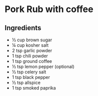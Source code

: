 # Pork Rub with coffee

## Ingredients

- ½ cup brown sugar
- ¼ cup kosher salt
- 2 tsp garlic powder
- 1 tsp chili powder
- 1 tsp ground coffee
- ½ tsp lemon pepper (optional)
- ½ tsp celery salt
- 1 tsp black pepper
- ½ tsp allspice
- 1 tsp smoked paprika
